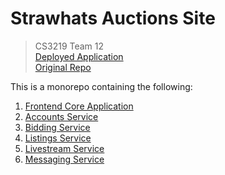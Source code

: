# Strawhats Auctions Site 

> CS3219 Team 12  
> [Deployed Application](https://deploy.d35y0d6u0ucr1n.amplifyapp.com/)  
> [Original Repo](https://github.com/StrawHats12/CS3219_strawhats)

This is a monorepo containing the following:
1. [Frontend Core Application](./frontend/)
2. [Accounts Service](./accounts_service/)
3. [Bidding Service](./bidding_service/)
4. [Listings Service](./listings_service/)
5. [Livestream Service](./livestream_service/)
6. [Messaging Service](./messaging_service/)
